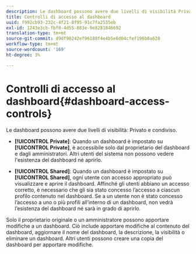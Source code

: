 ```yaml
---
description: Le dashboard possono avere due livelli di visibilità Privato e Condiviso.
title: Controlli di accesso al dashboard
uuid: f992cb93-232c-4f21-8f95-91c7fa2535eb
exl-id: 1243e3cb-fbf0-4d55-803e-9e8281846692
translation-type: tm+mt
source-git-commit: d9df90242ef96188f4e4b5e6d04cfef196b0a628
workflow-type: tm+mt
source-wordcount: '169'
ht-degree: 3%

---
```


# Controlli di accesso al dashboard{#dashboard-access-controls}

Le dashboard possono avere due livelli di visibilità: Privato e condiviso.

* **[!UICONTROL Private]**: Quando un dashboard è impostato su  **[!UICONTROL Private]**, è accessibile solo dal proprietario del dashboard e dagli amministratori. Altri utenti del sistema non possono vedere l&#39;esistenza del dashboard né aprirlo.

* **[!UICONTROL Shared]**: Quando un dashboard è impostato su  **[!UICONTROL Shared]**, ogni utente con accesso appropriato può visualizzare e aprire il dashboard. Affinché gli utenti abbiano un accesso corretto, è necessario che gli sia stato concesso l’accesso a ciascun profilo contenuto nel dashboard. Se a un utente non è stato concesso l’accesso a uno o più profili all’interno di un dashboard, non vedrà l’esistenza del dashboard né sarà in grado di aprirlo.

Solo il proprietario originale o un amministratore possono apportare modifiche a un dashboard. Ciò include apportare modifiche al contenuto del dashboard, aggiornare il nome del dashboard, la descrizione, la visibilità o eliminare un dashboard. Altri utenti possono creare una copia del dashboard per apportare modifiche.
